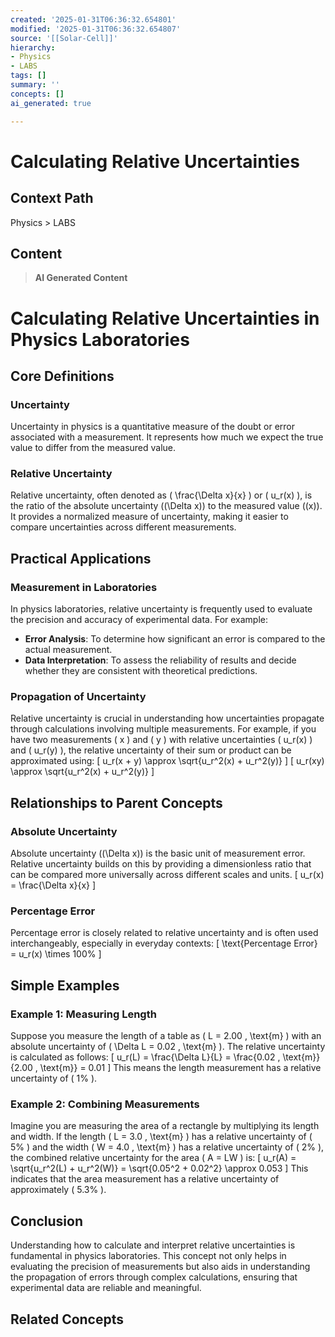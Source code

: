 ```yaml
---
created: '2025-01-31T06:36:32.654801'
modified: '2025-01-31T06:36:32.654807'
source: '[[Solar-Cell]]'
hierarchy:
- Physics
- LABS
tags: []
summary: ''
concepts: []
ai_generated: true

---
```


# Calculating Relative Uncertainties

## Context Path
Physics > LABS

## Content
> **AI Generated Content**
 # Calculating Relative Uncertainties in Physics Laboratories

## Core Definitions

### Uncertainty
Uncertainty in physics is a quantitative measure of the doubt or error associated with a measurement. It represents how much we expect the true value to differ from the measured value.

### Relative Uncertainty
Relative uncertainty, often denoted as \( \frac{\Delta x}{x} \) or \( u_r(x) \), is the ratio of the absolute uncertainty (\(\Delta x\)) to the measured value (\(x\)). It provides a normalized measure of uncertainty, making it easier to compare uncertainties across different measurements.

## Practical Applications

### Measurement in Laboratories
In physics laboratories, relative uncertainty is frequently used to evaluate the precision and accuracy of experimental data. For example:
- **Error Analysis**: To determine how significant an error is compared to the actual measurement.
- **Data Interpretation**: To assess the reliability of results and decide whether they are consistent with theoretical predictions.

### Propagation of Uncertainty
Relative uncertainty is crucial in understanding how uncertainties propagate through calculations involving multiple measurements. For example, if you have two measurements \( x \) and \( y \) with relative uncertainties \( u_r(x) \) and \( u_r(y) \), the relative uncertainty of their sum or product can be approximated using:
\[ u_r(x + y) \approx \sqrt{u_r^2(x) + u_r^2(y)} \]
\[ u_r(xy) \approx \sqrt{u_r^2(x) + u_r^2(y)} \]

## Relationships to Parent Concepts

### Absolute Uncertainty
Absolute uncertainty (\(\Delta x\)) is the basic unit of measurement error. Relative uncertainty builds on this by providing a dimensionless ratio that can be compared more universally across different scales and units.
\[ u_r(x) = \frac{\Delta x}{x} \]

### Percentage Error
Percentage error is closely related to relative uncertainty and is often used interchangeably, especially in everyday contexts:
\[ \text{Percentage Error} = u_r(x) \times 100\% \]

## Simple Examples

### Example 1: Measuring Length
Suppose you measure the length of a table as \( L = 2.00 \, \text{m} \) with an absolute uncertainty of \( \Delta L = 0.02 \, \text{m} \). The relative uncertainty is calculated as follows:
\[ u_r(L) = \frac{\Delta L}{L} = \frac{0.02 \, \text{m}}{2.00 \, \text{m}} = 0.01 \]
This means the length measurement has a relative uncertainty of \( 1\% \).

### Example 2: Combining Measurements
Imagine you are measuring the area of a rectangle by multiplying its length and width. If the length \( L = 3.0 \, \text{m} \) has a relative uncertainty of \( 5\% \) and the width \( W = 4.0 \, \text{m} \) has a relative uncertainty of \( 2\% \), the combined relative uncertainty for the area \( A = LW \) is:
\[ u_r(A) = \sqrt{u_r^2(L) + u_r^2(W)} = \sqrt{0.05^2 + 0.02^2} \approx 0.053 \]
This indicates that the area measurement has a relative uncertainty of approximately \( 5.3\% \).

## Conclusion
Understanding how to calculate and interpret relative uncertainties is fundamental in physics laboratories. This concept not only helps in evaluating the precision of measurements but also aids in understanding the propagation of errors through complex calculations, ensuring that experimental data are reliable and meaningful.

## Related Concepts
